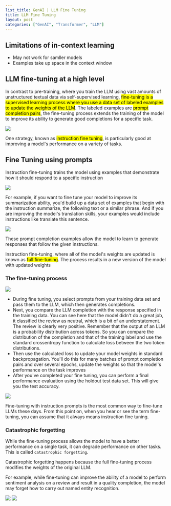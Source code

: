 ```yaml
---
list_title: GenAI | LLM Fine Tuning
title: LLM Fine Tuning
layout: post
categories: ["GenAI", "Transformer", "LLM"]
---
```


## Limitations of in-context learning

- May not work for samller models
- Examples take up space in the context window

## LLM fine-tuning at a high level

In contrast to pre-training, where you train the LLM using vast amounts of unstructured textual data via self-supervised learning, <mark>fine-tuning is a supervised learning process where you use a data set of labeled examples to update the weights of the LLM</mark>. The labeled examples are <mark>prompt completion pairs</mark>, the fine-tuning process extends the training of the model to improve its ability to generate good completions for a specific task.

<img class="md-img-center" src="{{site.baseurl}}/assets/images/2024/llm2-1.png">

One strategy, known as <mark>instruction fine tuning</mark>, is particularly good at improving a model's performance on a variety of tasks.

## Fine Tuning using prompts

Instruction fine-tuning trains the model using examples that demonstrate how it should respond to a specific instruction

<img class="md-img-center" src="{{site.baseurl}}/assets/images/2024/llm2-2.png">

For example, if you want to fine tune your model to improve its summarization ability, you'd build up a data set of examples that begin with the instruction summarize, the following text or a similar phrase. And if you are improving the model's translation skills, your examples would include instructions like translate this sentence.

<img class="md-img-center" src="{{site.baseurl}}/assets/images/2024/llm2-3.png">

These prompt completion examples allow the model to learn to generate responses that follow the given instructions.

Instruction fine-tuning, where all of the model's weights are updated is known as <mark>full fine-tuning</mark>. The process results in a new version of the model with updated weights

### The fine-tuning process

<img class="md-img-center" src="{{site.baseurl}}/assets/images/2024/llm2-4.png">

- During fine tuning, you select prompts from your training data set and pass them to the LLM, which then generates completions.
- Next, you compare the LLM completion with the response specified in the training data. You can see here that the model didn't do a great job, it classified the review as neutral, which is a bit of an understatement. The review is clearly very positive. Remember that the output of an LLM is a probability distribution across tokens. So you can compare the distribution of the completion and that of the training label and use the standard crossentropy function to calculate loss between the two token distributions.
- Then use the calculated loss to update your model weights in standard backpropagation. You'll do this for many batches of prompt completion pairs and over several epochs, update the weights so that the model's performance on the task improves
- After you've completed your fine tuning, you can perform a final performance evaluation using the holdout test data set. This will give you the test accuracy.

<img class="md-img-center" src="{{site.baseurl}}/assets/images/2024/llm2-5.png">

Fine-tuning with instruction prompts is the most common way to fine-tune LLMs these days. From this point on, when you hear or see the term fine-tuning, you can assume that it always means instruction fine tuning.

### Catastrophic forgetting

While the fine-tuning process allows the model to have a better performance on a single task, it can degrade performance on other tasks. This is called `catastrophic forgetting`.

Catastrophic forgetting happens because the full fine-tuning process modifies the weights of the original LLM.

For example, while fine-tuning can improve the ability of a model to perform sentiment analysis on a review and result in a quality completion, the model may forget how to carry out named entity recognition.

<img class="md-img-center" src="{{site.baseurl}}/assets/images/2024/llm2-6.png">
<img class="md-img-center" src="{{site.baseurl}}/assets/images/2024/llm2-7.png">
